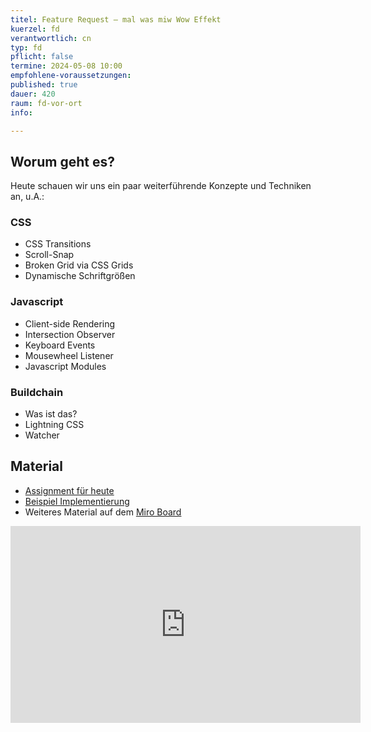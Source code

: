 ```yaml
---
titel: Feature Request – mal was miw Wow Effekt
kuerzel: fd
verantwortlich: cn
typ: fd
pflicht: false
termine: 2024-05-08 10:00
empfohlene-voraussetzungen: 
published: true
dauer: 420
raum: fd-vor-ort
info: 

---
```


## Worum geht es?
Heute schauen wir uns ein paar weiterführende Konzepte und Techniken an, u.A.:

### CSS
- CSS Transitions
- Scroll-Snap
- Broken Grid via CSS Grids
- Dynamische Schriftgrößen

### Javascript
- Client-side Rendering
- Intersection Observer
- Keyboard Events
- Mousewheel Listener
- Javascript Modules

### Buildchain
- Was ist das?
- Lightning CSS
- Watcher

## Material
- [Assignment für heute](https://classroom.github.com/a/KqhrJoQ8)
- [Beispiel Implementierung](https://mi-classroom.github.io/fd-feature-mit-ein-bisschen-wow-cnoss/)
- Weiteres Material auf dem [Miro Board](https://miro.com/app/board/o9J_lJoMH-4=/?moveToWidget=3458764587956913175&cot=14)

<iframe width="560" height="315" src="https://www.youtube.com/embed/I_Ceon-PfTM?si=YYXjszs6sqwUflkA" title="YouTube video player" frameborder="0" allow="accelerometer; autoplay; clipboard-write; encrypted-media; gyroscope; picture-in-picture; web-share" referrerpolicy="strict-origin-when-cross-origin" allowfullscreen></iframe>